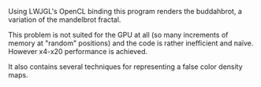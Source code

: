 Using LWJGL's OpenCL binding this program renders the buddahbrot, a variation of the mandelbrot fractal.

This problem is not suited for the GPU at all (so many increments of memory at "random" positions) and the code is rather inefficient and naïve. However x4-x20 performance is achieved.

It also contains several techniques for representing a false color density maps.